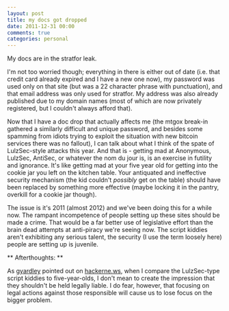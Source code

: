 ```yaml
---
layout: post
title: my docs got dropped
date: 2011-12-31 00:00
comments: true
categories: personal
---
```


My docs are in the stratfor leak. 

I'm not too worried though; everything in there is either out of date
(i.e. that credit card already expired and I have a new one now), my 
password was used only on that site (but was a 22 character phrase with
punctuation), and that email address was only used for stratfor. My
address was also already published due to my domain names (most of which
are now privately registered, but I couldn't always afford that).

Now that I have a doc drop that actually affects me (the mtgox break-in
gathered a similarly difficult and unique password, and besides some spamming 
from idiots trying to exploit the situation with new bitcoin services 
there was no fallout), I can talk about what I think of the spate of 
LulzSec-style attacks this year. And that is - getting mad at Anonymous,
LulzSec, AntiSec, or whatever the nom du jour is, is an exercise in futility
and ignorance. It's like getting mad at your five year old for getting into
the cookie jar you left on the kitchen table. Your antiquated and 
ineffective security mechanism (the kid couldn't *possibly* get on the 
table) should have been replaced by something more effective (maybe locking 
it in the pantry, overkill for a cookie jar though).

The issue is it's 2011 (almost 2012) and we've been doing this for a while
now. The rampant incompetence of people setting up these sites should be 
made a crime. That would be a far better use of legislative effort than the 
brain dead attempts at anti-piracy we're seeing now. The script kiddies 
aren't exhibiting any serious talent, the security (I use the term loosely 
here) people are setting up is juvenile. 

** Afterthoughts: **

As [gyardley](http://hackerne.ws/user?id=gyardley) pointed out on 
[hackerne.ws](http://hackerne.ws/item?id=3411236), when I compare the
LulzSec-type script kiddies to five-year-olds, I don't mean to create
the impression that they shouldn't be held legally liable. I do fear,
however, that focusing on legal actions against those responsible will
cause us to lose focus on the bigger problem. 

